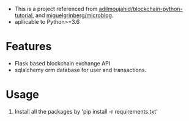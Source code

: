 - This is a project referenced from [adilmoujahid/blockchain-python-tutorial](https://github.com/adilmoujahid/blockchain-python-tutorial), and [miguelgrinberg/microblog](https://github.com/adilmoujahid/blockchain-python-tutorial).
- apllicable to Python>=3.6
# Features
- Flask based blockchain exchange API
- sqlalchemy orm database for user and transactions.

# Usage
1. Install all the packages by 'pip install -r requirements.txt'
